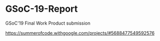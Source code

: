 # GSoC-19-Report
GSoC'19 Final Work Product submission

https://summerofcode.withgoogle.com/projects/#5688477549592576
